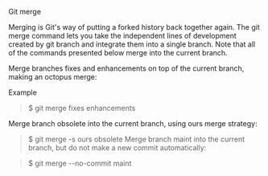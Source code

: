 Git merge

Merging is Git's way of putting a forked history back together again. The git merge command lets you take the independent lines of development created by git branch and integrate them into a single branch. Note that all of the commands presented below merge into the current branch.

Merge branches fixes and enhancements on top of the current branch, making an octopus merge:

Example

> $ git merge fixes enhancements

Merge branch obsolete into the current branch, using ours merge strategy:

> $ git merge -s ours obsolete
 Merge branch maint into the current branch, but do not make a new commit automatically:

> $ git merge --no-commit maint
